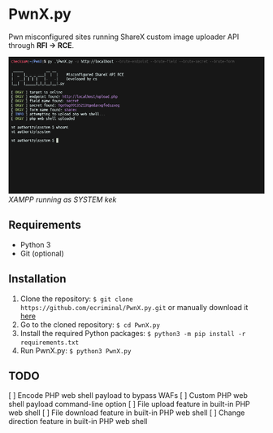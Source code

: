 # PwnX.py

 Pwn misconfigured sites running ShareX custom image uploader API through **RFI -> RCE**.

![alt](https://raw.githubusercontent.com/ecriminal/PwnX.py/master/images/PwnX.png)
*XAMPP running as SYSTEM kek*

## Requirements

* Python 3
* Git (optional)

## Installation

1. Clone the repository: `$ git clone https://github.com/ecriminal/PwnX.py.git` or manually download it [here](https://github.com/ecriminal/PwnX.py/archive/master.zip)
2. Go to the cloned repository: `$ cd PwnX.py`
3. Install the required Python packages: `$ python3 -m pip install -r requirements.txt`
4. Run PwnX.py: `$ python3 PwnX.py`

## TODO

[ ] Encode PHP web shell payload to bypass WAFs
[ ] Custom PHP web shell payload command-line option
[ ] File upload feature in built-in PHP web shell
[ ] File download feature in built-in PHP web shell
[ ] Change direction feature in built-in PHP web shell
